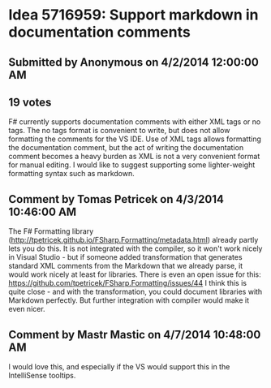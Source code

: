 # Idea 5716959: Support markdown in documentation comments #

## Submitted by Anonymous on 4/2/2014 12:00:00 AM

## 19 votes

F# currently supports documentation comments with either XML tags or no tags. The no tags format is convenient to write, but does not allow formatting the comments for the VS IDE. Use of XML tags allows formatting the documentation comment, but the act of writing the documentation comment becomes a heavy burden as XML is not a very convenient format for manual editing. I would like to suggest supporting some lighter-weight formatting syntax such as markdown.




## Comment by Tomas Petricek on 4/3/2014 10:46:00 AM

The F# Formatting library (http://tpetricek.github.io/FSharp.Formatting/metadata.html) already partly lets you do this. It is not integrated with the compiler, so it won't work nicely in Visual Studio - but if someone added transformation that generates standard XML comments from the Markdown that we already parse, it would work nicely at least for libraries. There is even an open issue for this: https://github.com/tpetricek/FSharp.Formatting/issues/44
I think this is quite close - and with the transformation, you could document libraries with Markdown perfectly. But further integration with compiler would make it even nicer.

## Comment by Mastr Mastic on 4/7/2014 10:48:00 AM

I would love this, and especially if the VS would support this in the IntelliSense tooltips.

